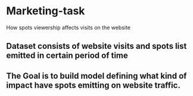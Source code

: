 # Marketing-task
How spots viewership affects visits on the website

## Dataset consists of website visits and spots list emitted in certain period of time

## The Goal is to build model defining what kind of impact have spots emitting on website traffic.
